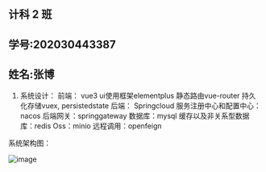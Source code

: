 ## 计科 2 班

## 学号:202030443387

## 姓名:张博

1.	系统设计：
前端：
vue3
ui使用框架elementplus
静态路由vue-router
持久化存储vuex, persistedstate
后端：
Springcloud
服务注册中心和配置中心：nacos
后端网关：springgateway
数据库：mysql
缓存以及非关系型数据库：redis
Oss：minio
远程调用：openfeign

系统架构图：
 
![image](https://user-images.githubusercontent.com/78430796/220146275-fbd829b9-0d3d-4035-b5d2-a6f88bc2d95f.png)





